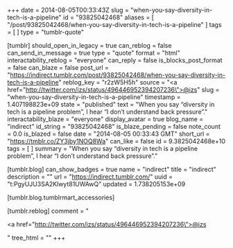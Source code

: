 +++
date = 2014-08-05T00:33:43Z
slug = "when-you-say-diversity-in-tech-is-a-pipeline"
id = "93825042468"
aliases = [ "/post/93825042468/when-you-say-diversity-in-tech-is-a-pipeline" ]
tags = [ ]
type = "tumblr-quote"

[tumblr]
should_open_in_legacy = true
can_reblog = false
can_send_in_message = true
type = "quote"
format = "html"
interactability_reblog = "everyone"
can_reply = false
is_blocks_post_format = false
can_blaze = false
post_url = "https://indirect.tumblr.com/post/93825042468/when-you-say-diversity-in-tech-is-a-pipeline"
reblog_key = "r2zW5H5h"
source = "<a href=\"http://twitter.com/izs/status/496446952394207236\">@izs</a>"
slug = "when-you-say-diversity-in-tech-is-a-pipeline"
timestamp = 1.407198823e+09
state = "published"
text = "When you say &ldquo;diversity in tech is a pipeline problem&rdquo;, I hear &ldquo;I don&rsquo;t understand back pressure&rdquo;."
interactability_blaze = "everyone"
display_avatar = true
blog_name = "indirect"
id_string = "93825042468"
is_blaze_pending = false
note_count = 0.0
is_blazed = false
date = "2014-08-05 00:33:43 GMT"
short_url = "https://tmblr.co/ZY3jby1NOQ8Wa"
can_like = false
id = 9.3825042468e+10
tags = [ ]
summary = "When you say “diversity in tech is a pipeline problem”, I hear “I don’t understand back pressure”."

[tumblr.blog]
can_show_badges = true
name = "indirect"
title = "indirect"
description = ""
url = "https://indirect.tumblr.com/"
uuid = "t:PgyUJU3SA2Klwyt81UWAwQ"
updated = 1.738205153e+09

[tumblr.blog.tumblrmart_accessories]

[tumblr.reblog]
comment = "<p><a href=\"http://twitter.com/izs/status/496446952394207236\">@izs</a></p>"
tree_html = ""
+++

